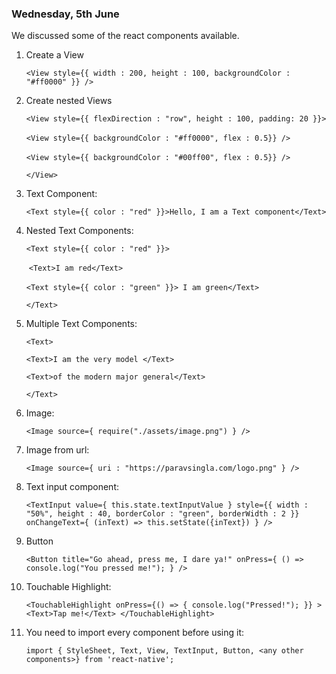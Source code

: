 ### Wednesday, 5th June

We discussed some of the react components available.

1. Create a View

   `<View style={{ width : 200, height : 100, backgroundColor : "#ff0000" }} />`

2. Create nested Views

   `<View style={{ flexDirection : "row", height : 100, padding: 20 }}> `

   ​	`<View style={{ backgroundColor : "#ff0000", flex : 0.5}} /> `

   ​	`<View style={{ backgroundColor : "#00ff00", flex : 0.5}} /> `

   `</View>`

3. Text Component:

   `<Text style={{ color : "red" }}>Hello, I am a Text component</Text>`

4. Nested Text Components:

   `<Text style={{ color : "red" }}> `

   ​	`<Text>I am red</Text> `	

   ​	`<Text style={{ color : "green" }}> I am green</Text> `

   `</Text>`

5. Multiple Text Components:

   `<Text> `

   `<Text>I am the very model </Text> `

   `<Text>of the modern major general</Text> `

   `</Text>`

6. Image:

   `<Image source={ require("./assets/image.png") } />`

7. Image from url:

   `<Image source={ uri : "https://paravsingla.com/logo.png" } />`

8. Text input component:

   `<TextInput value={ this.state.textInputValue }
    style={{ width : "50%", height : 40, borderColor : "green", borderWidth : 2 }}
    onChangeText={ (inText) => this.setState({inText}) }
   />`

9. Button

   `<Button title="Go ahead, press me, I dare ya!" onPress={ () => console.log("You pressed me!"); } />`

10. Touchable Highlight:

    `<TouchableHighlight onPress={() => { console.log("Pressed!"); }} >
     <Text>Tap me!</Text>
    </TouchableHighlight>`

11. You need to import every component before using it:

    `import { StyleSheet, Text, View, TextInput, Button, <any other components>} from 'react-native';`

